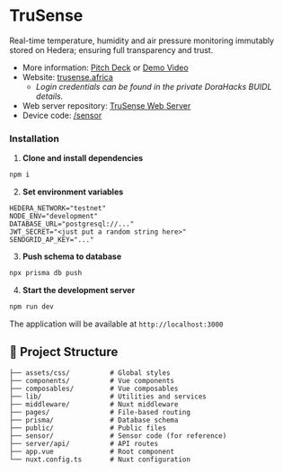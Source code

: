 # TruSense

Real-time temperature, humidity and air pressure monitoring immutably stored on Hedera; ensuring full transparency and trust.

-   More information: [Pitch Deck]() or [Demo Video]()
-   Website: [trusense.africa](https://www.trusense.africa)
    -   _Login credentials can be found in the private DoraHacks BUIDL details._
-   Web server repository: [TruSense Web Server](https://github.com/louweal/trusense-web-server)
-   Device code: [/sensor](https://github.com/louweal/trusense/tree/master/sensor)

### Installation

1. **Clone and install dependencies**

```bash
npm i
```

2. **Set environment variables**

```
HEDERA_NETWORK="testnet"
NODE_ENV="development"
DATABASE_URL="postgresql://..."
JWT_SECRET="<just put a random string here>"
SENDGRID_AP_KEY="..."
```

3. **Push schema to database**

```bash
npx prisma db push

```

4. **Start the development server**

```bash
npm run dev
```

The application will be available at `http://localhost:3000`

## 📁 Project Structure

```
├── assets/css/          # Global styles
├── components/          # Vue components
├── composables/         # Vue composables
├── lib/                 # Utilities and services
├── middleware/          # Nuxt middleware
├── pages/               # File-based routing
├── prisma/              # Database schema
├── public/              # Public files
├── sensor/              # Sensor code (for reference)
├── server/api/          # API routes
├── app.vue              # Root component
└── nuxt.config.ts       # Nuxt configuration
```
